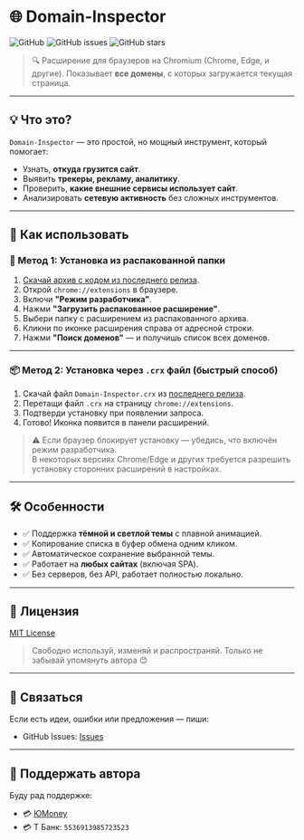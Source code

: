 # 🌐 Domain-Inspector

![GitHub](https://img.shields.io/github/license/likDanil/Domain-Inspector)
![GitHub issues](https://img.shields.io/github/issues/likDanil/Domain-Inspector)
![GitHub stars](https://img.shields.io/github/stars/likDanil/Domain-Inspector)

> 🔍 Расширение для браузеров на Chromium (Chrome, Edge, и другие). Показывает **все домены**, с которых загружается текущая страница.

---

## 💡 Что это?

`Domain-Inspector` — это простой, но мощный инструмент, который помогает:
- Узнать, **откуда грузится сайт**.
- Выявить **трекеры, рекламу, аналитику**.
- Проверить, **какие внешние сервисы использует сайт**.
- Анализировать **сетевую активность** без сложных инструментов.

---

## 🚀 Как использовать

### 🔧 Метод 1: Установка из распакованной папки

1. [Скачай архив с кодом из последнего релиза](https://github.com/likDanil/Domain-Inspector/releases).
2. Открой `chrome://extensions` в браузере.
3. Включи **"Режим разработчика"**.
4. Нажми **"Загрузить распакованное расширение"**.
5. Выбери папку с расширением из распакованного архива.
6. Кликни по иконке расширения справа от адресной строки.
7. Нажми **"Поиск доменов"** — и получишь список всех доменов.

---

### 📦 Метод 2: Установка через `.crx` файл (быстрый способ)

1. Скачай файл `Domain-Inspector.crx` из [последнего релиза](https://github.com/likDanil/Domain-Inspector/releases).
2. Перетащи файл `.crx` на страницу `chrome://extensions`.
3. Подтверди установку при появлении запроса.
4. Готово! Иконка появится в панели расширений.

> ⚠️ Если браузер блокирует установку — убедись, что включён режим разработчика.  
> В некоторых версиях Chrome/Edge и других требуется разрешить установку сторонних расширений в настройках.

---

## 🛠 Особенности

- ✅ Поддержка **тёмной и светлой темы** с плавной анимацией.
- ✅ Копирование списка в буфер обмена одним кликом.
- ✅ Автоматическое сохранение выбранной темы.
- ✅ Работает на **любых сайтах** (включая SPA).
- ✅ Без серверов, без API, работает полностью локально.

---

## 📝 Лицензия

[MIT License](LICENSE)

> Свободно используй, изменяй и распространяй. Только не забывай упомянуть автора 😊

---

## 🤝 Связаться

Если есть идеи, ошибки или предложения — пиши:

- GitHub Issues: [Issues](https://github.com/likDanil/Domain-Inspector/issues)

---

## 💫 Поддержать автора

Буду рад поддержке:

- 💳 [ЮMoney](https://yoomoney.ru/to/410017075141979)
- 💳 Т Банк: `5536913985723523`
